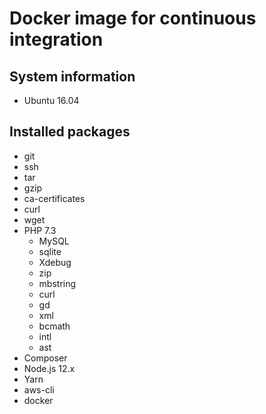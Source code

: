 # Docker image for continuous integration

## System information

- Ubuntu 16.04

## Installed packages

- git
- ssh
- tar
- gzip
- ca-certificates
- curl
- wget
- PHP 7.3
  - MySQL
  - sqlite
  - Xdebug
  - zip
  - mbstring
  - curl
  - gd
  - xml
  - bcmath
  - intl
  - ast
- Composer
- Node.js 12.x
- Yarn
- aws-cli
- docker
